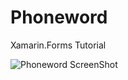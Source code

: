 # Phoneword
Xamarin.Forms Tutorial

<img src="https://elearning.xamarin.com/forms/xam120/2-layouts/exercise2/images/finished-lab.png" alt="Phoneword ScreenShot">
